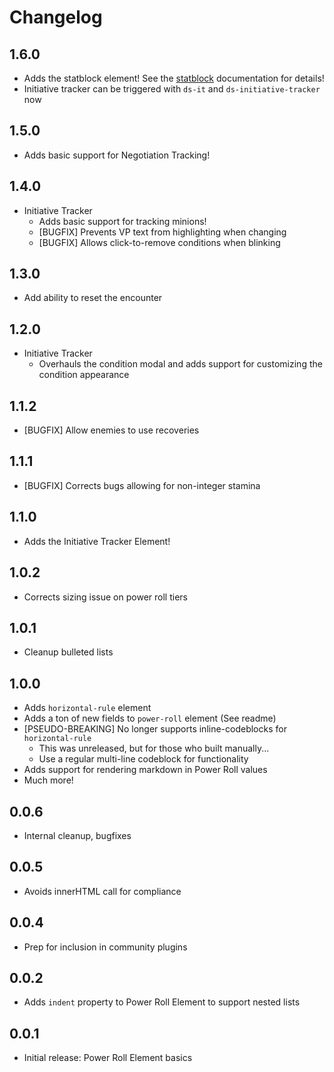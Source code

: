# Changelog

## 1.6.0

- Adds the statblock element! See the [statblock](./docs/statblock.md) documentation for details!
- Initiative tracker can be triggered with `ds-it` and `ds-initiative-tracker` now

## 1.5.0

- Adds basic support for Negotiation Tracking!

## 1.4.0

- Initiative Tracker
  - Adds basic support for tracking minions!
  - [BUGFIX] Prevents VP text from highlighting when changing
  - [BUGFIX] Allows click-to-remove conditions when blinking

## 1.3.0

- Add ability to reset the encounter

## 1.2.0

- Initiative Tracker
  - Overhauls the condition modal and adds support for customizing the condition appearance 

## 1.1.2

- [BUGFIX] Allow enemies to use recoveries

## 1.1.1

- [BUGFIX] Corrects bugs allowing for non-integer stamina

## 1.1.0

- Adds the Initiative Tracker Element!

## 1.0.2

- Corrects sizing issue on power roll tiers

## 1.0.1

- Cleanup bulleted lists

## 1.0.0

- Adds `horizontal-rule` element
- Adds a ton of new fields to `power-roll` element (See readme)
- [PSEUDO-BREAKING] No longer supports inline-codeblocks for `horizontal-rule`
  - This was unreleased, but for those who built manually...
  - Use a regular multi-line codeblock for functionality
- Adds support for rendering markdown in Power Roll values
- Much more!

## 0.0.6

- Internal cleanup, bugfixes

## 0.0.5

- Avoids innerHTML call for compliance

## 0.0.4

- Prep for inclusion in community plugins

## 0.0.2

- Adds `indent` property to Power Roll Element to support nested lists

## 0.0.1

- Initial release: Power Roll Element basics

